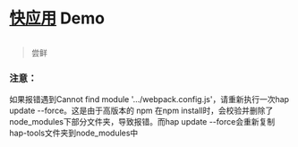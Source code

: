 # [快应用](https://www.quickapp.cn/) Demo
![[](https://www.quickapp.cn/assets/images/home/logo.jpg)](https://www.quickapp.cn/)
> 尝鲜

### 注意：

如果报错遇到Cannot find module '.../webpack.config.js'，请重新执行一次hap update --force。这是由于高版本的 npm 在npm install时，会校验并删除了node_modules下部分文件夹，导致报错。而hap update --force会重新复制hap-tools文件夹到node_modules中